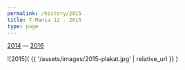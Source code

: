 ```yaml
---
permalink: /history/2015
title: T-Mania 12 - 2015
type: page
---
```


[2014](/history/2014) -- [2016](/history/2016)

![2015]( {{ '/assets/images/2015-plakat.jpg' | relative_url }} )

